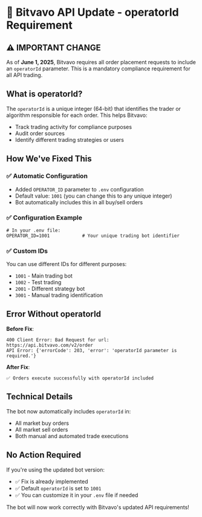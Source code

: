 # 🔧 Bitvavo API Update - operatorId Requirement

## ⚠️ IMPORTANT CHANGE

As of **June 1, 2025**, Bitvavo requires all order placement requests to include an `operatorId` parameter. This is a mandatory compliance requirement for all API trading.

## What is operatorId?

The `operatorId` is a unique integer (64-bit) that identifies the trader or algorithm responsible for each order. This helps Bitvavo:
- Track trading activity for compliance purposes
- Audit order sources  
- Identify different trading strategies or users

## How We've Fixed This

### ✅ **Automatic Configuration**
- Added `OPERATOR_ID` parameter to `.env` configuration
- Default value: `1001` (you can change this to any unique integer)
- Bot automatically includes this in all buy/sell orders

### ✅ **Configuration Example**
```env
# In your .env file:
OPERATOR_ID=1001            # Your unique trading bot identifier
```

### ✅ **Custom IDs**
You can use different IDs for different purposes:
- `1001` - Main trading bot
- `1002` - Test trading
- `2001` - Different strategy bot
- `3001` - Manual trading identification

## Error Without operatorId

**Before Fix**: 
```
400 Client Error: Bad Request for url: https://api.bitvavo.com/v2/order
API Error: {'errorCode': 203, 'error': 'operatorId parameter is required.'}
```

**After Fix**: 
```
✅ Orders execute successfully with operatorId included
```

## Technical Details

The bot now automatically includes `operatorId` in:
- All market buy orders
- All market sell orders  
- Both manual and automated trade executions

## No Action Required

If you're using the updated bot version:
- ✅ Fix is already implemented
- ✅ Default `operatorId` is set to `1001`
- ✅ You can customize it in your `.env` file if needed

The bot will now work correctly with Bitvavo's updated API requirements!